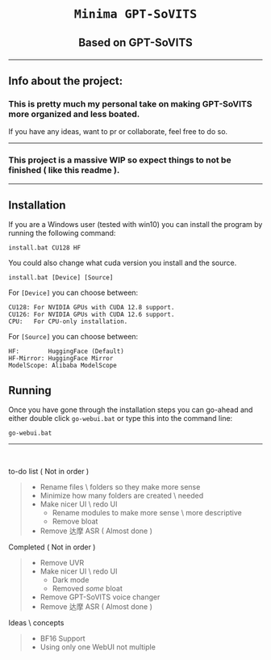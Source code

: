 # <p align="center">` Minima GPT-SoVITS ` </p>
## <p align="center">Based on GPT-SoVITS</p>

---

## Info about the project:

### This is pretty much my personal take on making GPT-SoVITS more organized and less boated.
If you have any ideas, want to pr or collaborate, feel free to do so.
<br/>

---

### This project is a massive WIP so expect things to not be finished ( like this readme ).

---

## Installation

If you are a Windows user (tested with win10) you can install the program by running the following command:

```pwsh
install.bat CU128 HF
```
You could also change what cuda version you install and the source.
```pwsh
install.bat [Device] [Source]
```

For `[Device]` you can choose between:
```pwsh
CU128: For NVIDIA GPUs with CUDA 12.8 support.
CU126: For NVIDIA GPUs with CUDA 12.6 support.
CPU:   For CPU-only installation.
```

For `[Source]` you can choose between:
```pwsh
HF:        HuggingFace (Default)
HF-Mirror: HuggingFace Mirror
ModelScope: Alibaba ModelScope
```
## Running

Once you have gone through the installation steps you can go-ahead and either double click `go-webui.bat` or type this into the command line:

```pwsh
go-webui.bat
```

---
 
 <br/>
 
 to-do list ( Not in order )
> - Rename files \ folders so they make more sense
> - Minimize how many folders are created \ needed
> - Make nicer UI \ redo UI
>   - Rename modules to make more sense \ more descriptive
>   - Remove bloat
> - Remove 达摩 ASR ( Almost done )

 Completed ( Not in order )
> - Remove UVR
> - Make nicer UI \ redo UI
>   - Dark mode
>   - Removed *some* bloat
> - Remove GPT-SoVITS voice changer
> - Remove 达摩 ASR ( Almost done )
 
Ideas \ concepts
> - BF16 Support
> - Using only one WebUI not multiple
</a>

